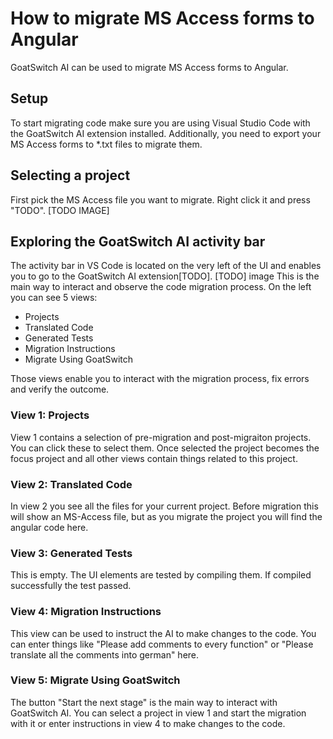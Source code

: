 # How to migrate MS Access forms to Angular
GoatSwitch AI can be used to migrate MS Access forms to Angular.
## Setup
To start migrating code make sure you are using Visual Studio Code with the GoatSwitch AI extension installed.
Additionally, you need to export your MS Access forms to *.txt files to migrate them.

## Selecting a project
First pick the MS Access file you want to migrate. Right click it and press "TODO". [TODO IMAGE]

## Exploring the GoatSwitch AI activity bar
The activity bar in VS Code is located on the very left of the UI and enables you to go to the GoatSwitch AI extension[TODO].
[TODO] image
This is the main way to interact and observe the code migration process.
On the left you can see 5 views:
- Projects
- Translated Code
- Generated Tests
- Migration Instructions
- Migrate Using GoatSwitch

Those views enable you to interact with the migration process, fix errors and verify the outcome.

### View 1: Projects

View 1 contains a selection of pre-migration and post-migraiton projects. You can click these to select them.
Once selected the project becomes the focus project and all other views contain things related to this project.

### View 2: Translated Code

In view 2 you see all the files for your current project. Before migration this will show an MS-Access file, but as you migrate the project you will find the angular code here.

### View 3: Generated Tests

This is empty. The UI elements are tested by compiling them. If compiled successfully the test passed.

### View 4: Migration Instructions

This view can be used to instruct the AI to make changes to the code. You can enter things like "Please add comments to every function" or "Please translate all the comments into german" here.

### View 5: Migrate Using GoatSwitch

The button "Start the next stage" is the main way to interact with GoatSwitch AI. You can select a project in view 1 and start the migration with it or enter instructions in view 4 to make changes to the code.


